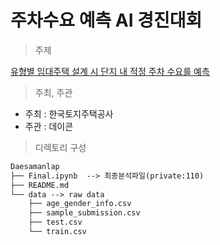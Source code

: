 # 주차수요 예측 AI 경진대회

> 주제

[유형별 임대주택 설계 시 단지 내 적정 주차 수요를 예측](https://dacon.io/competitions/official/235745/overview/description)



> 주최, 주관

- 주최 : 한국토지주택공사
- 주관 : 데이콘



> 디렉토리 구성

```md
Daesamanlap
├── Final.ipynb  --> 최종분석파일(private:110)
├── README.md
└── data --> raw data
    ├── age_gender_info.csv
    ├── sample_submission.csv
    ├── test.csv
    └── train.csv
```


